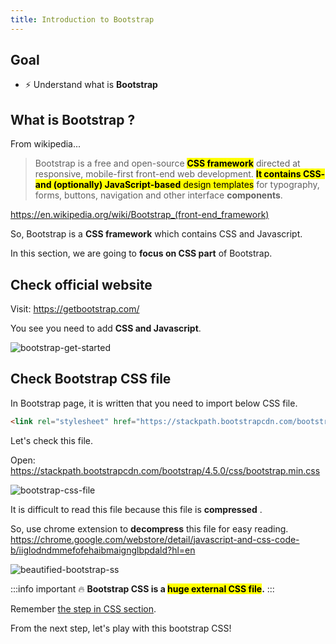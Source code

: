 ```yaml
---
title: Introduction to Bootstrap
---
```


## Goal
- ⚡ Understand what is **Bootstrap**

## What is Bootstrap ?
From wikipedia...
> Bootstrap is a free and open-source <mark>**CSS framework**</mark> directed at responsive, mobile-first front-end web development. <mark>**It contains CSS- and (optionally) JavaScript-based** design templates</mark> for typography, forms, buttons, navigation and other interface **components**.

https://en.wikipedia.org/wiki/Bootstrap_(front-end_framework)

So, Bootstrap is a **CSS framework** which contains CSS and Javascript.

In this section, we are going to **focus on CSS part** of Bootstrap.

## Check official website

Visit: https://getbootstrap.com/

You see you need to add **CSS and Javascript**.

![bootstrap-get-started](https://storage.googleapis.com/coderhackers-assets/the-complete-webdev-with-rails-2020/bootstrap-css-guide/bootstrap-get-started.gif)


## Check Bootstrap CSS file
In Bootstrap page, it is written that you need to import below CSS file. 
```html
<link rel="stylesheet" href="https://stackpath.bootstrapcdn.com/bootstrap/4.5.0/css/bootstrap.min.css" integrity="sha384-9aIt2nRpC12Uk9gS9baDl411NQApFmC26EwAOH8WgZl5MYYxFfc+NcPb1dKGj7Sk" crossorigin="anonymous">
```

Let's check this file.

Open: https://stackpath.bootstrapcdn.com/bootstrap/4.5.0/css/bootstrap.min.css

![bootstrap-css-file](https://coderhackers-1304676641.cos.ap-tokyo.myqcloud.com/2020-05-19-16-31-17.png)

It is difficult to read this file because this file is **compressed** .

So, use chrome extension to **decompress** this file for easy reading.
https://chrome.google.com/webstore/detail/javascript-and-css-code-b/iiglodndmmefofehaibmaignglbpdald?hl=en


![beautified-bootstrap-ss](https://coderhackers-1304676641.cos.ap-tokyo.myqcloud.com/2020-05-19-16-32-19.png)

:::info important 🔥
**Bootstrap CSS is a <mark>huge external CSS file</mark>.**
:::

Remember [the step in CSS section](../css-guide/3-writing-ways-of-css#3-external-css-file).

From the next step, let's play with this bootstrap CSS!